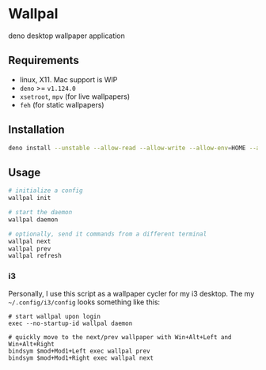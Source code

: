 # Wallpal
deno desktop wallpaper application

## Requirements
- linux, X11. Mac support is WIP
- `deno` >= `v1.124.0`
- `xsetroot`, `mpv` (for live wallpapers)
- `feh` (for static wallpapers)

## Installation
```bash
deno install --unstable --allow-read --allow-write --allow-env=HOME --allow-run --no-prompt -f wallpal.ts
```

## Usage
```bash
# initialize a config
wallpal init

# start the daemon
wallpal daemon
```

```bash
# optionally, send it commands from a different terminal
wallpal next
wallpal prev
wallpal refresh
```

### i3
Personally, I use this script as a wallpaper cycler for my i3 desktop. The my `~/.config/i3/config` looks something like this:
```i3config
# start wallpal upon login
exec --no-startup-id wallpal daemon

# quickly move to the next/prev wallpaper with Win+Alt+Left and Win+Alt+Right
bindsym $mod+Mod1+Left exec wallpal prev
bindsym $mod+Mod1+Right exec wallpal next
```
